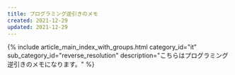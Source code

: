 ```yaml
---
title: プログラミング逆引きのメモ
created: 2021-12-29
updated: 2021-12-29
---
```

{% include article_main_index_with_groups.html
    category_id="it"
    sub_category_id="reverse_resolution"
    description="こちらはプログラミング逆引きのメモになります。" %}
